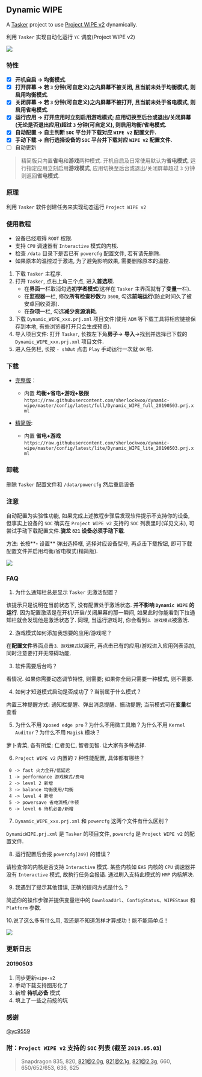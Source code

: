 ##  Dynamic WIPE

A [Tasker](https://play.google.com/store/apps/details?id=net.dinglisch.android.taskerm) project to use [Project WIPE v2](https://github.com/yc9559/wipe-v2) dynamically. 

利用 `Tasker` 实现自动化运行 `YC` 调度(Project WIPE v2)

![](img/5.0/intro.png)

###  特性

- [x] **开机自启 → 均衡模式.**
- [x] **打开屏幕 → 若 `3` 分钟(可自定义)之内屏幕不被关闭, 且当前未处于均衡模式, 则启用均衡模式.**
- [x] **关闭屏幕 → 若 `3` 分钟(可自定义)之内屏幕不被打开, 且当前未处于省电模式, 则启用省电模式.**
- [x] **运行应用 → 打开应用时立刻启用游戏模式; 应用切换至后台或退出/关闭屏幕(无论是否退出应用)超过 `3` 分钟(可自定义), 则启用均衡/省电模式.**
- [x] **自动配置 → 自主判断 `SOC` 平台并下载对应 `WIPE v2` 配置文件.**
- [x] **手动下载 → 自行选择设备的 `SOC` 平台并下载对应 `WIPE v2` 配置文件.**
- [ ] 自动更新

> 精简版只内置**省电**和**游戏**两种模式. 开机自启及日常使用默认为**省电模式**, 运行指定应用立刻启用**游戏模式**, 应用切换至后台或退出/关闭屏幕超过 `3` 分钟则返回**省电模式**.

###  原理

利用 `Tasker` 软件创建任务来实现动态运行 `Project WIPE v2`

### 使用教程

- 设备已经取得 `ROOT` 权限.
- 支持 `CPU` 调速器有 `Interactive` 模式的内核.
- 检查 `/data` 目录下是否已有 `powercfg` 配置文件, 若有请先删除.
- 如果原本的温控过于激进, 为了避免影响效果, 需要删除原本的温控.

1. 下载 `Tasker` 主程序.
2. 打开 `Tasker`, 点右上角三个点, 进入**首选项**.
   - 在**界面**一栏取消勾选**初学者模式**(这样在 `Tasker` 主界面就有了**变量**一栏).
   - 在**监视器**一栏, 修改**所有检查秒数**为 `3600`, 勾选**前端运行**(防止时间久了被安卓回收资源).
   - 在**杂项**一栏, 勾选**减少资源消耗**.
3. 下载 `Dynamic_WIPE_xxx.prj.xml` 项目文件(使用 `ADM` 等下载工具将相应链接保存到本地, 有些浏览器打开只会生成预览).
4. 导入项目文件: 打开 `Tasker`, 长按左下角**房子**→ **导入**→找到并选择已下载的 `Dynamic_WIPE_xxx.prj.xml` 项目文件.
5. 进入任务栏, 长按 `- shØut` 点击 `Play` 手动运行一次就 `OK` 啦.

### 下载

 -  [完整版](https://raw.githubusercontent.com/sherlockwoo/dynamic-wipe/master/config/latest/full/Dynamic_WIPE_full_20190503.prj.xml "悬停显示")：

    - 内置 **均衡+省电+游戏+极限**
   `https://raw.githubusercontent.com/sherlockwoo/dynamic-wipe/master/config/latest/full/Dynamic_WIPE_full_20190503.prj.xml`

-  [精简版](https://raw.githubusercontent.com/sherlockwoo/dynamic-wipe/master/config/latest/lite/Dynamic_WIPE_lite_20190503.prj.xml "悬停显示"):

   - 内置 **省电+游戏**
    `https://raw.githubusercontent.com/sherlockwoo/dynamic-wipe/master/config/latest/lite/Dynamic_WIPE_lite_20190503.prj.xml`

###  卸载

删除 `Tasker` 配置文件和 `/data/powercfg` 然后重启设备

###  注意

自动配置为实验性功能, 如果完成上述教程步骤后发现软件提示不支持你的设备, 但事实上设备的 `SOC` 确实在 `Project WIPE v2` 支持的 `SOC` 列表里时(详见文末), 可尝试手动下载配置文件.**骁龙 `821` 设备必须手动下载**.

方法: 长按**- 设置** 弹出选择框, 选择对应设备型号, 再点击下载按钮, 即可下载配置文件并启用均衡/省电模式(精简版).

![](img/5.0/download.png)

###  FAQ

1. 为什么通知栏总是显示 `Tasker` 无激活配置？

该提示只是说明在当前状态下, 没有配置处于激活状态. **并不影响 `Dynamic WIPE` 的运行**. 因为配置激活是在开机/开启/关闭屏幕的那一瞬间, 如果此时你能看到下拉通知栏就会发现他是激活状态了. 同理, 当运行游戏时, 你会看到`⒊ 游戏模式`被激活.

2. 游戏模式如何添加我想要的应用/游戏呢？

在**配置文件**界面点击`⒊ 游戏模式`以展开, 再点击已有的应用/游戏进入应用列表添加, 同时注意要打开无障碍功能.

3. 软件需要后台吗？

看情况. 如果你需要动态调节特性, 则需要; 如果你全局只需要一种模式, 则不需要.

4. 如何才知道模式启动是否成功了？当前属于什么模式？

内置三种提醒方式: 通知栏提醒、弹出消息提醒、振动提醒; 当前模式可在**变量**栏查看

5. 为什么不用 `Xposed edge pro`？为什么不用微工具箱？为什么不用 `Kernel Auditor`？为什么不用 `Magisk` 模块？

萝卜青菜, 各有所爱; 仁者见仁, 智者见智. 让大家有多种选择.

6. `Project WIPE v2` 内置的 `7` 种性能配置, 具体都有哪些？

```
 0 -> fast 火力全开/低延迟
 1 -> performance 游戏模式/费电
 2 -> level 2 新增
 3 -> balance 均衡使用/均衡
 4 -> level 4 新增
 5 -> powersave 省电流畅/卡顿
 6 -> level 6 待机必备/新增
```
    
7. `Dynamic_WIPE_xxx.prj.xml` 和 `powercfg` 这两个文件有什么区别？

`DynamicWIPE.prj.xml` 是 `Tasker` 的项目文件, `powercfg` 是 `Project WIPE v2` 的配置文件.

8. 运行配置后会报 `powercfg[249]` 的错误？

请检查你的内核是否支持 `Interactive` 模式. 某些内核如 `EAS` 内核的 `CPU` 调速器并没有 `Interactive` 模式, 故执行任务会报错. 通过刷入支持此模式的 `HMP` 内核解决.

9. 我遇到了提示其他错误, 正确的提问方式是什么？

 简述你的操作步骤并提供变量栏中的 `DownloadUrl`、`ConfigStatus`、`WIPEStaus` 和 `Platform` 参数.

10.说了这么多有什么用, 我还是不知道怎样才算成功！能不能简单点！
 
![](img/5.0/success.png)

### 更新日志

#### 20190503
1. 同步更新`wipe-v2`
2. 手动下载支持图形化了
3. 新增 **待机必备** 模式
4. 填上了一些之前挖的坑

###  感谢

[@yc9559](https://github.com/yc9559)

###  附：`Project WIPE v2` 支持的 `SOC` 列表 (截至 `2019.05.03`)

> Snapdragon 835, 820, 821@2.0g, 821@2.1g, 821@2.3g, 660, 650/652/653, 636, 625



